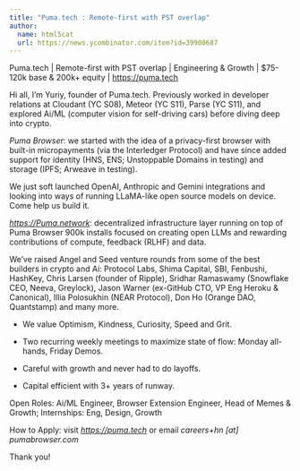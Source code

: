 ```yaml
---
title: "Puma.tech : Remote-first with PST overlap"
author:
  name: html5cat
  url: https://news.ycombinator.com/item?id=39900687
---
```

Puma.tech | Remote-first with PST overlap | Engineering &amp; Growth | $75-120k base &amp; 200k+ equity | <a href="https:&#x2F;&#x2F;puma.tech" rel="nofollow">https:&#x2F;&#x2F;puma.tech</a>

Hi all, I’m Yuriy, founder of Puma.tech. Previously worked in developer relations at Cloudant (YC S08), Meteor (YC S11), Parse (YC S11), and explored Ai&#x2F;ML (computer vision for self-driving cars) before diving deep into crypto.

<i>Puma Browser</i>: we started with the idea of a privacy-first browser with built-in micropayments (via the Interledger Protocol) and have since added support for identity (HNS, ENS; Unstoppable Domains in testing) and storage (IPFS; Arweave in testing).

We just soft launched OpenAI, Anthropic and Gemini integrations and looking into ways of running LLaMA-like open source models on device. Come help us build it.

<i><a href="https:&#x2F;&#x2F;Puma.network" rel="nofollow">https:&#x2F;&#x2F;Puma.network</a></i>: decentralized infrastructure layer running on top of Puma Browser 900k installs focused on creating open LLMs and rewarding contributions of compute, feedback (RLHF) and data.

We’ve raised Angel and Seed venture rounds from some of the best builders in crypto and Ai: Protocol Labs, Shima Capital, SBI, Fenbushi, HashKey, Chris Larsen (founder of Ripple), Sridhar Ramaswamy (Snowflake CEO, Neeva, Greylock), Jason Warner (ex-GitHub CTO, VP Eng Heroku &amp; Canonical), Illia Polosukhin (NEAR Protocol), Don Ho (Orange DAO, Quantstamp) and many more.

- We value Optimism, Kindness, Curiosity, Speed and Grit.

- Two recurring weekly meetings to maximize state of flow: Monday all-hands, Friday Demos.

- Careful with growth and never had to do layoffs.

- Capital efficient with 3+ years of runway.

Open Roles: Ai&#x2F;ML Engineer, Browser Extension Engineer, Head of Memes &amp; Growth; Internships: Eng, Design, Growth

How to Apply: visit <i><a href="https:&#x2F;&#x2F;puma.tech" rel="nofollow">https:&#x2F;&#x2F;puma.tech</a></i> or email <i>careers+hn [at] pumabrowser.com</i>

Thank you!
